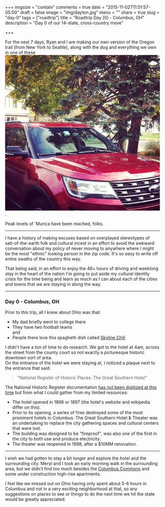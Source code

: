 +++
imgsize = "contain"
comments = true
date = "2015-11-02T11:51:57-05:00"
draft = false
image = "img/dayton.jpg"
menu = ""
share = true
slug = "day-0"
tags = ["roadtrip"]
title = "Roadtrip Day [0] - Columbus, OH"
description = "Day 0 of our 14-state, cross-country move"

+++

For the next 7 days, Ryan and I are making our own version of the Oregon trail (from New York to Seattle), along with the dog and everything we own in one of these![](/img/covered_wagon.jpg "All of the fording the river jokes have been made").  

Peak levels of 'Murica have been reached, folks.

---------

I have a history of making excuses based on overplayed stereotypes of salt-of-the-earth folk and cultural incest in an effort to avoid the awkward conversation about my policy of never moving to anywhere where I might be the most "ethnic" looking person in the zip code.  It's so easy to write off entire swaths of the country this way.  

That being said, in an effort to enjoy the 48+ hours of driving and weeklong stay in the heart of the nation I'm going to put aside my cultural identity crisis for the time being and learn as much as I can about each of the cities and towns that we are staying in along the way.  

---------

### Day 0 - Columbus, OH

Prior to this trip, all I knew about Ohio was that: 

- My dad briefly went to college there
- They have two football teams  
and 
- People there love this spaghetti dish called [Skyline Chili](/img/skyline.jpg)

I didn't have a ton of time to do research.  We got to the hotel at 4am, across the street from the county court so not exactly a picturesque historic downtown sort of area.  
On the entrance of the hotel we were staying at, I noticed a plaque next to the entrance that said:  

> "National Register of Historic Places: The Great Southern Hotel"

The National Historic Register documentation [has not been digitized at this time](http://focus.nps.gov/AssetDetail/NRIS/82001458) but from what I could gather from my limited resources: 

- The hotel opened in 1896 or 1897 (the hotel's website and wikipedia differ on this).  
- Prior to its opening, a series of fires destroyed some of the most prominent hotels in Columbus.  The Great Southern Hotel & Theater was an undertaking to replace the city gathering spaces and cultural centers that were lost.
- The building was designed to be "fireproof", was also one of the first in the city to both use and produce electricity.
- The theater was reopened in 1998, after a $10MM renovation.

--------

I wish we had gotten to stay a bit longer and explore the hotel and the surrounding city.  Meryl and I took an early morning walk in the surrounding area, but we didn't find too much besides the [Columbus Commons](http://columbuscommons.org/) and some under construction high-rise apartments.  

I feel like we missed out on Ohio having only spent about 5-6 hours in Columbus and not in a very exciting neighborhood at that, so any suggestions on places to see or things to do the next time we hit the state would be greatly appreciated.